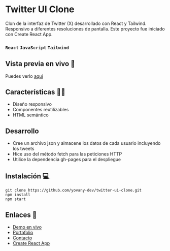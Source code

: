 # Twitter UI Clone
Clon de la interfaz de Twitter (X) desarrollado con React y Tailwind. Responsivo a diferentes resoluciones de pantalla. Este proyecto fue iniciado con Create React App.

### `React` `JavaScript` `Tailwind`

## Vista previa en vivo 🚀
Puedes verlo [aquí](https://yovany-dev.github.io/twitter-ui-clone/)

## Características 🔧🔨
- Diseño responsivo
- Componentes reutilizables
- HTML semántico

## Desarrollo
- Cree un archivo json y almacene los datos de cada usuario incluyendo los tweets
- Hice uso del método fetch para las peticiones HTTP
- Utilice la dependencia gh-pages para el despliegue

## Instalación 💻
```
git clone https://github.com/yovany-dev/twitter-ui-clone.git
npm install
npm start
```

## Enlaces 📌
- [Demo en vivo](https://yovany-dev.github.io/twitter-ui-clone/)
- [Portafolio](https://yovany-dev.github.io/)
- [Contacto](mailto:yovanymorales.contact@gmail.com)
- [Create React App](https://create-react-app.dev/)
